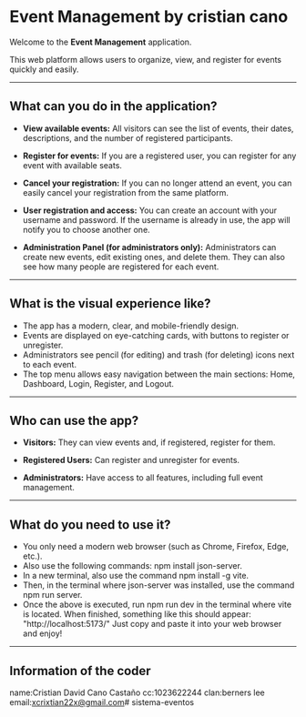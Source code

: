 # Event Management by cristian cano  
Welcome to the **Event Management** application.

This web platform allows users to organize, view, and register for events quickly and easily.

---

## What can you do in the application?

- **View available events:**
All visitors can see the list of events, their dates, descriptions, and the number of registered participants.

- **Register for events:**
If you are a registered user, you can register for any event with available seats.

- **Cancel your registration:**
If you can no longer attend an event, you can easily cancel your registration from the same platform.

- **User registration and access:**
You can create an account with your username and password. If the username is already in use, the app will notify you to choose another one.

- **Administration Panel (for administrators only):**
Administrators can create new events, edit existing ones, and delete them.
They can also see how many people are registered for each event.

---

## What is the visual experience like?

- The app has a modern, clear, and mobile-friendly design.
- Events are displayed on eye-catching cards, with buttons to register or unregister.
- Administrators see pencil (for editing) and trash (for deleting) icons next to each event.
- The top menu allows easy navigation between the main sections: Home, Dashboard, Login, Register, and Logout.

---

## Who can use the app?

- **Visitors:**
They can view events and, if registered, register for them.

- **Registered Users:**
Can register and unregister for events.

- **Administrators:**
Have access to all features, including full event management.

---

## What do you need to use it?

- You only need a modern web browser (such as Chrome, Firefox, Edge, etc.).
- Also use the following commands: npm install json-server.
- In a new terminal, also use the command npm install -g vite.
- Then, in the terminal where json-server was installed, use the command npm run server.
- Once the above is executed, run npm run dev in the terminal where vite is located. When finished, something like this should appear: "http://localhost:5173/" Just copy and paste it into your web browser and enjoy!

---

## Information of the coder ##
name:Cristian David Cano Castaño
cc:1023622244
clan:berners lee
email:xcrixtian22x@gmail.com# sistema-eventos
